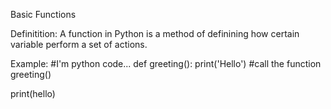 Basic Functions

Definitition:
A function in Python is a method of definining how certain variable perform a set of actions.

Example:
#I'm python code...
def greeting():
    print('Hello')
#call the function
greeting()

print(hello)

